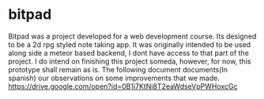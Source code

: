 # bitpad
Bitpad was a project developed for a web development course. Its designed to be a 2d rpg styled note taking app. It was originally intended to be used along side a meteor based backend, I dont have access to that part of the project. I do intend on finishing this project someda, however, for now, this prototype shall remain as is.
The following document documents(In spanish) our observations on some improvements that we made.
https://drive.google.com/open?id=0B1i7KtNi8T2eaWdseVpPWHoxcGc
